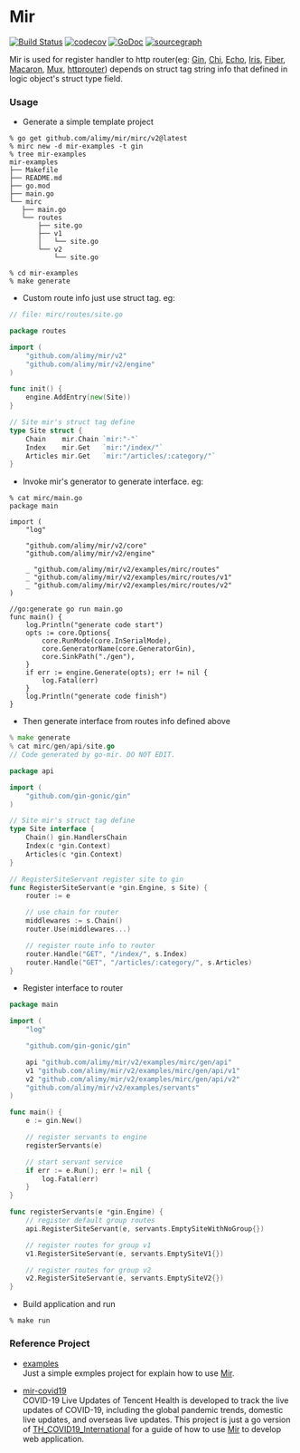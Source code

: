 # Mir
[![Build Status](https://api.travis-ci.com/alimy/mir.svg?branch=master)](https://travis-ci.com/alimy/mir)
[![codecov](https://codecov.io/gh/alimy/mir/branch/master/graph/badge.svg)](https://codecov.io/gh/alimy/mir)
[![GoDoc](https://godoc.org/github.com/alimy/mir?status.svg)](https://pkg.go.dev/github.com/alimy/mir/v2)
[![sourcegraph](https://img.shields.io/badge/view%20on-Sourcegraph-brightgreen.svg?logo=sourcegraph)](https://sourcegraph.com/github.com/alimy/mir)

Mir is used for register handler to http router(eg: [Gin](https://github.com/gin-gonic/gin), [Chi](https://github.com/go-chi/chi), [Echo](https://github.com/labstack/echo), [Iris](https://github.com/kataras/iris), [Fiber](https://github.com/gofiber/fiber), [Macaron](https://github.com/go-macaron/macaron), [Mux](https://github.com/gorilla/mux), [httprouter](https://github.com/julienschmidt/httprouter))
 depends on struct tag string info that defined in logic object's struct type field.
 
 ### Usage
 
 * Generate a simple template project
 
 ```
% go get github.com/alimy/mir/mirc/v2@latest
% mirc new -d mir-examples -t gin
% tree mir-examples
mir-examples
├── Makefile
├── README.md
├── go.mod
├── main.go
└── mirc
    ├── main.go
    └── routes
        ├── site.go
        ├── v1
        │   └── site.go
        └── v2
            └── site.go

% cd mir-examples
% make generate
 ```
 
 * Custom route info just use struct tag. eg:
 
```go
// file: mirc/routes/site.go

package routes

import (
	"github.com/alimy/mir/v2"
	"github.com/alimy/mir/v2/engine"
)

func init() {
	engine.AddEntry(new(Site))
}

// Site mir's struct tag define
type Site struct {
	Chain    mir.Chain `mir:"-"`
	Index    mir.Get   `mir:"/index/"`
	Articles mir.Get   `mir:"/articles/:category/"`
}
```

* Invoke mir's generator to generate interface. eg:

```
% cat mirc/main.go
package main

import (
	"log"

	"github.com/alimy/mir/v2/core"
	"github.com/alimy/mir/v2/engine"

	_ "github.com/alimy/mir/v2/examples/mirc/routes"
	_ "github.com/alimy/mir/v2/examples/mirc/routes/v1"
	_ "github.com/alimy/mir/v2/examples/mirc/routes/v2"
)

//go:generate go run main.go
func main() {
	log.Println("generate code start")
	opts := core.Options{
		core.RunMode(core.InSerialMode),
		core.GeneratorName(core.GeneratorGin),
		core.SinkPath("./gen"),
	}
	if err := engine.Generate(opts); err != nil {
		log.Fatal(err)
	}
	log.Println("generate code finish")
}
```

* Then generate interface from routes info defined above

```go
% make generate
% cat mirc/gen/api/site.go
// Code generated by go-mir. DO NOT EDIT.

package api

import (
	"github.com/gin-gonic/gin"
)

// Site mir's struct tag define
type Site interface {
	Chain() gin.HandlersChain
	Index(c *gin.Context)
	Articles(c *gin.Context)
}

// RegisterSiteServant register site to gin
func RegisterSiteServant(e *gin.Engine, s Site) {
	router := e

	// use chain for router
	middlewares := s.Chain()
	router.Use(middlewares...)

	// register route info to router
	router.Handle("GET", "/index/", s.Index)
	router.Handle("GET", "/articles/:category/", s.Articles)
}
```

* Register interface to router

```go
package main

import (
	"log"

	"github.com/gin-gonic/gin"

	api "github.com/alimy/mir/v2/examples/mirc/gen/api"
	v1 "github.com/alimy/mir/v2/examples/mirc/gen/api/v1"
	v2 "github.com/alimy/mir/v2/examples/mirc/gen/api/v2"
	"github.com/alimy/mir/v2/examples/servants"
)

func main() {
	e := gin.New()

	// register servants to engine
	registerServants(e)

	// start servant service
	if err := e.Run(); err != nil {
		log.Fatal(err)
	}
}

func registerServants(e *gin.Engine) {
	// register default group routes
	api.RegisterSiteServant(e, servants.EmptySiteWithNoGroup{})

	// register routes for group v1
	v1.RegisterSiteServant(e, servants.EmptySiteV1{})

	// register routes for group v2
	v2.RegisterSiteServant(e, servants.EmptySiteV2{})
}
```

* Build application and run

```shell
% make run
```

### Reference Project
 * [examples](examples)  
 Just a simple exmples project for explain how to use [Mir](https://github.com/alimy/mir).
 
 * [mir-covid19](https://github.com/alimy/mir-covid19)  
 COVID-19 Live Updates of Tencent Health is developed to track the live updates of COVID-19, including the global pandemic trends, domestic live updates, and overseas live updates. This project is just a go version of [TH_COVID19_International](https://github.com/Tencent/TH_COVID19_International) for a guide of how to use [Mir](https://github.com/alimy/mir) to develop web application.


